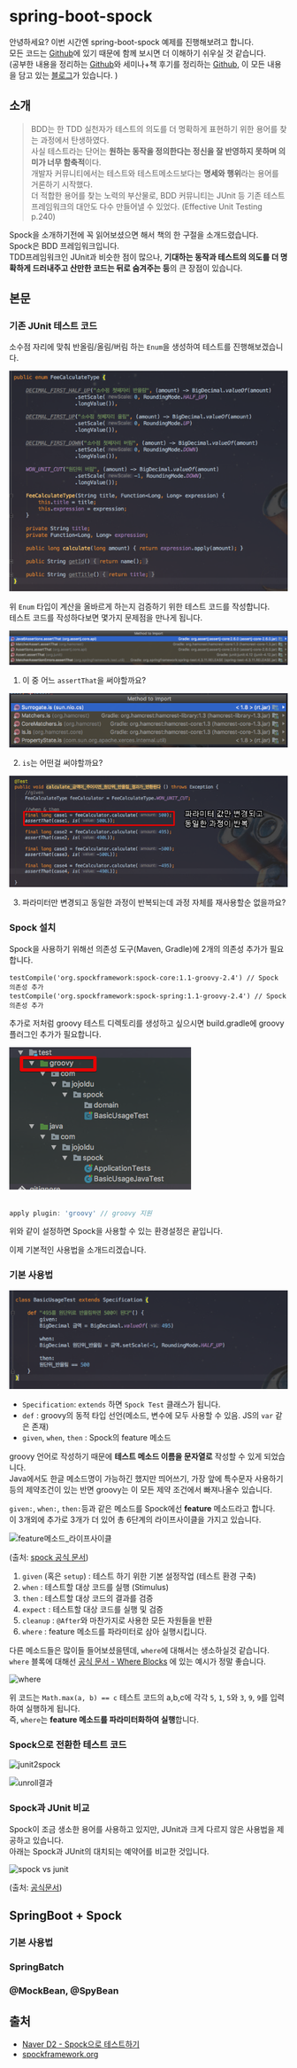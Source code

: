 # spring-boot-spock

안녕하세요? 이번 시간엔 spring-boot-spock 예제를 진행해보려고 합니다.  
모든 코드는 [Github](https://github.com/jojoldu/blog-code/tree/master/spring-boot-spock)에 있기 때문에 함께 보시면 더 이해하기 쉬우실 것 같습니다.  
(공부한 내용을 정리하는 [Github](https://github.com/jojoldu/blog-code)와 세미나+책 후기를 정리하는 [Github](https://github.com/jojoldu/review), 이 모든 내용을 담고 있는 [블로그](http://jojoldu.tistory.com/)가 있습니다. )<br/>
 

## 소개

> BDD는 한 TDD 실천자가 테스트의 의도를 더 명확하게 표현하기 위한 용어를 찾는 과정에서 탄생하였다.  
사실 테스트라는 단어는 **원하는 동작을 정의한다는 정신을 잘 반영하지 못하며 의미가 너무 함축적**이다.  
개발자 커뮤니티에서는 테스트와 테스트메소드보다는 **명세와 행위**라는 용어를 거론하기 시작했다.  
더 적합한 용어를 찾는 노력의 부산물로, BDD 커뮤니티는 JUnit 등 기존 테스트 프레임워크의 대안도 다수 만들어낼 수 있었다.
(Effective Unit Testing p.240)

Spock을 소개하기전에 꼭 읽어보셨으면 해서 책의 한 구절을 소개드렸습니다.  
Spock은 BDD 프레임워크입니다.  
TDD프레임워크인 JUnit과 비슷한 점이 많으나, **기대하는 동작과 테스트의 의도를 더 명확하게 드러내주고 산만한 코드는 뒤로 숨겨주는 등**의 큰 장점이 있습니다.

## 본문

### 기존 JUnit 테스트 코드

소수점 자리에 맞춰 반올림/올림/버림 하는 ```Enum```을 생성하여 테스트를 진행해보겠습니다.  

![FeeCalculateType](./images/FeeCalculateType.png)

위 ```Enum``` 타입이 계산을 올바르게 하는지 검증하기 위한 테스트 코드를 작성합니다.  
테스트 코드를 작성하다보면 몇가지 문제점을 만나게 됩니다.

![assertThat](./images/assertThat.png)

1. 이 중 어느 ```assertThat```을 써야할까요?

![is](./images/is.png)

2. ```is```는 어떤걸 써야할까요?
 
![junit테스트코드](./images/junit테스트코드.png)

3. 파라미터만 변경되고 동일한 과정이 반복되는데 과정 자체를 재사용할순 없을까요?

### Spock 설치

Spock을 사용하기 위해선 의존성 도구(Maven, Gradle)에 2개의 의존성 추가가 필요합니다.

```
testCompile('org.spockframework:spock-core:1.1-groovy-2.4') // Spock 의존성 추가
testCompile('org.spockframework:spock-spring:1.1-groovy-2.4') // Spock 의존성 추가
``` 

추가로 저처럼 groovy 테스트 디렉토리를 생성하고 싶으시면 build.gradle에 groovy 플러그인 추가가 필요합니다.

![groovy_test](./images/groovy_test.png)

```groovy

apply plugin: 'groovy' // groovy 지원

```

위와 같이 설정하면 Spock을 사용할 수 있는 환경설정은 끝입니다.  
  
이제 기본적인 사용법을 소개드리겠습니다.

### 기본 사용법

![기본사용법](./images/기본사용법.png)

* ```Specification```: ```extends``` 하면 ```Spock Test``` 클래스가 됩니다.  
* ```def``` : groovy의 동적 타입 선언(메소드, 변수에 모두 사용할 수 있음. JS의 ```var``` 같은 존재)
* ```given```, ```when```, ```then``` : Spock의 feature 메소드

groovy 언어로 작성하기 때문에 **테스트 메소드 이름을 문자열로** 작성할 수 있게 되었습니다.  
Java에서도 한글 메소드명이 가능하긴 했지만 띄어쓰기, 가장 앞에 특수문자 사용하기 등의 제약조건이 있는 반면 groovy는 이 모든 제약 조건에서 빠져나올수 있습니다.  
  

 ```given:```, ```when:```, ```then:```등과 같은 메소드를 Spock에선 **feature** 메소드라고 합니다.  
이 3개외에 추가로 3개가 더 있어 총 6단계의 라이프사이클을 가지고 있습니다.  

![feature메소드_라이프사이클](./images/feature메소드_라이프사이클.png)

(출처: [spock 공식 문서](http://spockframework.org/spock/docs/1.0/spock_primer.html))

1. ```given``` (혹은 ```setup```) : 테스트 하기 위한 기본 설정작업 (테스트 환경 구축)
2. ```when``` : 테스트할 대상 코드를 실행 (Stimulus)
3. ```then``` : 테스트할 대상 코드의 결과를 검증 
4. ```expect``` : 테스트할 대상 코드를 실행 및 검증
5. ```cleanup``` : ```@After```와 마찬가지로 사용한 모든 자원들을 반환
6. ```where``` : feature 메소드를 파라미터로 삼아 실행시킵니다.

다른 메소드들은 많이들 들어보셨을텐데, ```where```에 대해서는 생소하실것 같습니다.  
 ```where``` 블록에 대해선 [공식 문서 - Where Blocks](http://spockframework.org/spock/docs/1.0/spock_primer.html) 에 있는 예시가 정말 좋습니다.

![where](./images/where.png)

위 코드는 ```Math.max(a, b) == c``` 테스트 코드의 a,b,c에 각각 ```5```, ```1```, ```5```와 ```3```, ```9```, ```9```를 입력하여 실행하게 됩니다.  
즉, ```where```는 **feature 메소드를 파라미터화하여 실행**합니다.  


### Spock으로 전환한 테스트 코드

![junit2spock](./images/junit2spock.png)

![unroll결과](./images/unroll결과.png)


### Spock과 JUnit 비교


Spock이 조금 생소한 용어를 사용하고 있지만, JUnit과 크게 다르지 않은 사용법을 제공하고 있습니다.  
아래는 Spock과 JUnit의 대치되는 예약어를 비교한 것입니다.

![spock vs junit](./images/spock_junit.png)

(출처: [공식문서](http://spockframework.org/spock/docs/1.0/spock_primer.html))

## SpringBoot + Spock

### 기본 사용법

### SpringBatch

### @MockBean, @SpyBean

## 출처

* [Naver D2 - Spock으로 테스트하기](http://d2.naver.com/helloworld/568425)
* [spockframework.org](http://spockframework.org/spock/docs/1.0/spock_primer.html)